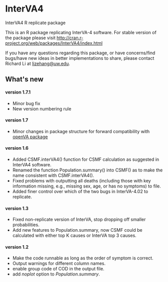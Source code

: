 InterVA4
========
InterVA4 R replicate package

This is an R package replicating InterVA-4 software. For stable version of the package please visit http://cran.r-project.org/web/packages/InterVA4/index.html


If you have any questions regarding this package, or have concerns/find bugs/have new ideas in better implementations to share, please contact Richard Li at lizehang@uw.edu. 

## What's new
#### version 1.7.1
- Minor bug fix
- New version numbering rule

#### version 1.7
- Minor changes in package structure for forward compatibility with [openVA package](https://github.com/richardli/openVA)

#### version 1.6
- Added CSMF.interVA4() function for CSMF calculation as suggested in InterVA4 software.
- Renamed the function Population.summary() into CSMF() as to make the name consistent with CSMF.interVA4().
- Fixed problems with outputting all deaths (including those with key information missing, e.g., missing sex, age, or has no symptoms) to file.
- Added finer control over which of the two bugs in InterVA-4.02 to replicate.

#### version 1.3
- Fixed non-replicate version of InterVA, stop dropping off smaller
probabilities.
- Add new features to Population.summary, now CSMF could be calculated
with either top K causes or InterVA top 3 causes.

#### version 1.2
- Make the code runnable as long as the order of symptom is correct. 
- Output warnings for different column names.
- enable group code of COD in the output file.
- add _noplot_ option to _Population.summary_.

